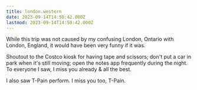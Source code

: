 ```yaml
---
title: london.western
date: 2023-09-14T14:50:42.000Z
lastmod: 2023-09-14T14:50:42.000Z
---
```

While this trip was not caused by my confusing London, Ontario with London, England, it would have been very funny if it was.

Shoutout to the Costco kiosk for having tape and scissors; don't put a car in park when it's still moving; open the notes app frequently during the night. To everyone I saw, I miss you already & all the best.

I also saw T-Pain perform. I miss you too, T-Pain.
